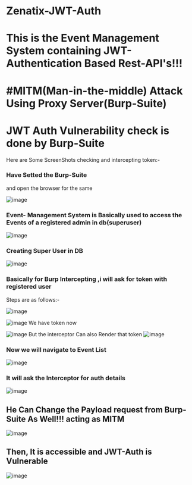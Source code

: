 # Zenatix-JWT-Auth
<h1>This is the Event Management System containing JWT- Authentication Based Rest-API's!!!</h1>
<h1>#MITM(Man-in-the-middle) Attack Using Proxy Server(Burp-Suite)</h1>
<h1>JWT Auth Vulnerability check is done by Burp-Suite </h1>
Here are Some  ScreenShots checking and intercepting token:-
<h3>Have Setted the Burp-Suite</h3> and open the browser for the same

![image](https://github.com/Harnyx-Dope/Zenatix-JWT-Auth/assets/85693353/f246babc-6c45-45ef-86c7-09c4119d330b)
<h3>Event- Management System is Basically used to access the Events of a registered admin in db(superuser)</h3>

![image](https://github.com/Harnyx-Dope/Zenatix-JWT-Auth/assets/85693353/dc48eae1-7dd4-4f8e-910c-59f3dcbe9c69)
<h3>Creating Super User in DB</h3>

![image](https://github.com/Harnyx-Dope/Zenatix-JWT-Auth/assets/85693353/67be4157-2edf-43a6-8760-abc09c35ca9a)
<h3>Basically  for Burp Intercepting ,i will ask for token with registered user</h3>
Steps are as follows:-

![image](https://github.com/Harnyx-Dope/Zenatix-JWT-Auth/assets/85693353/2435f693-7ae3-4c1f-96b1-f271abcd1e80)

![image](https://github.com/Harnyx-Dope/Zenatix-JWT-Auth/assets/85693353/186a10c5-e519-4ba4-a0f9-0122a597cce8)
We have token now 

![image](https://github.com/Harnyx-Dope/Zenatix-JWT-Auth/assets/85693353/cc97062d-9f9e-4cf5-9d61-af4056fe3eb3)
But the interceptor Can also Render that token
![image](https://github.com/Harnyx-Dope/Zenatix-JWT-Auth/assets/85693353/9c587de8-95f6-4abf-a04e-f8053662b812)
<h3>Now we will navigate to Event List</h3>

![image](https://github.com/Harnyx-Dope/Zenatix-JWT-Auth/assets/85693353/57f2dd9f-0b71-4a6b-a2c7-0bdb7b68a09e)
<h3>It will ask the Interceptor for auth details</h3>

![image](https://github.com/Harnyx-Dope/Zenatix-JWT-Auth/assets/85693353/7cb2d49b-03cf-4cc7-8705-87bef4fa61dd)
<h2>He Can Change the Payload request from Burp-Suite As Well!!! acting as MITM</h2>

![image](https://github.com/Harnyx-Dope/Zenatix-JWT-Auth/assets/85693353/7e0788c9-5055-4537-8622-e14b21838416)
<h2>Then, It is accessible and JWT-Auth is Vulnerable</h2>

![image](https://github.com/Harnyx-Dope/Zenatix-JWT-Auth/assets/85693353/0e1072bf-8f0e-4fb8-9fa8-ef4fc28d5611)

